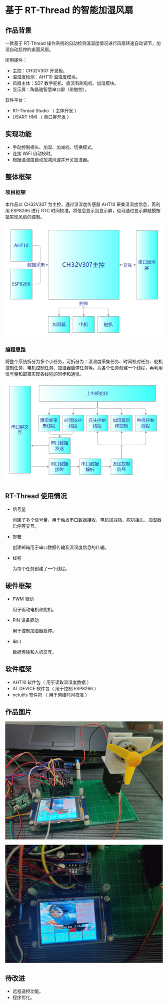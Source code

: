 # 基于 RT-Thread 的智能加湿风扇

## 作品背景

一款基于 RT-Thread 操作系统的自动检测温湿度情况进行风扇转速自动调节，加湿自动启停的桌面风扇。

所用硬件：

* 主控：CH32V307 开发板。
* 温湿度检测：AHT10 温湿度模块。
* 风扇主体：SD7 数字舵机、直流有刷电机、加湿模块。
* 显示屏：陶晶驰智慧串口屏（带触控）。

软件平台：

* RT-Thread Studio   （ 主体开发 ） 
* USART HMI             （ 串口屏开发 ）

## 实现功能

* 手动控制摇头、加湿、加减档、切换模式。
* 连接 WiFi 自动校时。
* 根据温湿度自动加减风速并开关加湿器。

## 整体框架

### 项目框架

本作品以 CH32V307 为主控，通过温湿度传感器 AHT10 采集温湿度信息，再利用 ESP8266 进行 RTC 时间校准。将信息显示到显示屏，也可通过显示屏触摸按钮实现风扇的控制。

![流程总图](./assets/流程总图.png)

### 编程思路

将整个系统拆分为多个小任务，可拆分为：温湿度采集任务、时间校对任务、舵机控制任务、电机控制任务、加湿器启停任务等。为各个任务创建一个线程，再利用信号量和邮箱实现各线程的同步和通信。

![软件思路](./assets/软件思路.png)

## RT-Thread 使用情况

* 信号量

  创建了多个信号量，用于触发串口数据接收、电机加减档、舵机摇头、加湿器启停等交互。

* 邮箱

  创建邮箱用于串口数据传输及温湿度信息的传输。

* 线程

  为每个任务创建了一个线程。

## 硬件框架

* PWM 驱动

  用于驱动电机和舵机。

* PIN 设备驱动

  用于控制加湿器启停。

* 串口

  数据传输和人机交互。

## 软件框架

* AHT10 软件包（ 用于读取温湿度数据 ）
* AT DEVICE 软件包（ 用于控制 ESP8266 ）
* netutils 软件包 （ 用于网络时间校准 ）

## 作品图片

![实物1](./assets/IMG_20220803_183028.jpg)

![实物2](./assets/IMG_20220803_183101.jpg)

## 待改进

* 远程遥控功能。
* 程序优化。

